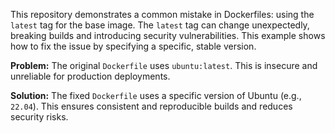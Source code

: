 This repository demonstrates a common mistake in Dockerfiles: using the `latest` tag for the base image.  The `latest` tag can change unexpectedly, breaking builds and introducing security vulnerabilities.  This example shows how to fix the issue by specifying a specific, stable version.

**Problem:**
The original `Dockerfile` uses `ubuntu:latest`. This is insecure and unreliable for production deployments.

**Solution:**
The fixed `Dockerfile` uses a specific version of Ubuntu (e.g., `22.04`). This ensures consistent and reproducible builds and reduces security risks.